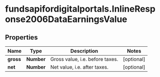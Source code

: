 # fundsapifordigitalportals.InlineResponse2006DataEarningsValue

## Properties

Name | Type | Description | Notes
------------ | ------------- | ------------- | -------------
**gross** | **Number** | Gross value, i.e. before taxes. | [optional] 
**net** | **Number** | Net value, i.e. after taxes. | [optional] 


